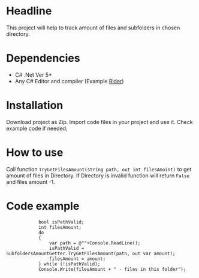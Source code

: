 ﻿# Headline
This project will help to track amount of files and subfolders in chosen directory.
# Dependencies
* C# .Net Ver 5+
* Any C# Editor and compiler (Example [Rider](https://www.jetbrains.com/rider/))
# Installation
Download project as Zip. Import code files in your project and use it.
Check example code if needed;
# How to use
Call function `TryGetFilesAmount(string path, out int filesAmoint)` to get amount of files in Directory. If Directory is invalid function will return `False` and files amount -1.
# Code example
```Console.WriteLine("Input some Directory path!");
            bool isPathValid;
            int filesAmount;
            do
            {
                var path = @""+Console.ReadLine();
                isPathValid = SubfoldersAmountGetter.TryGetFilesAmount(path, out var amount);
                filesAmount = amount;
            } while (!isPathValid);
            Console.Write(filesAmount + " - files in this folder");
```
